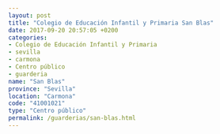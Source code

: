 ```yaml
---
layout: post
title: "Colegio de Educación Infantil y Primaria San Blas"
date: 2017-09-20 20:57:05 +0200
categories:
- Colegio de Educación Infantil y Primaria
- sevilla
- carmona
- Centro público
- guarderia
name: "San Blas"
province: "Sevilla"
location: "Carmona"
code: "41001021"
type: "Centro público"
permalink: /guarderias/san-blas.html
---
```

